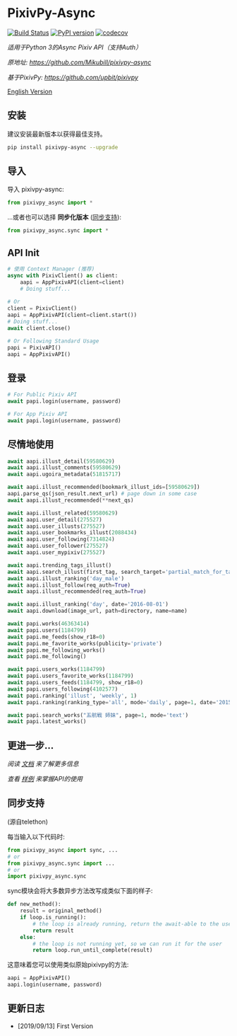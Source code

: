 PixivPy-Async 
======

[![Build Status](https://travis-ci.org/Mikubill/pixivpy-async.svg)](https://travis-ci.org/Mikubill/pixivpy-async) [![PyPI version](https://badge.fury.io/py/PixivPy-Async.svg)](https://badge.fury.io/py/PixivPy-Async) [![codecov](https://codecov.io/gh/Mikubill/pixivpy-async/branch/master/graph/badge.svg)](https://codecov.io/gh/Mikubill/pixivpy-async)

_适用于Python 3的Async Pixiv API（支持Auth）_

_原地址: https://github.com/Mikubill/pixivpy-async_

_基于PixivPy: https://github.com/upbit/pixivpy_

[English Version](https://github.com/Mikubill/pixivpy-async)

## 安装

建议安装最新版本以获得最佳支持。

```bash
pip install pixivpy-async --upgrade
```

## 导入

导入 pixivpy-async:

```python
from pixivpy_async import *
```

...或者也可以选择 **同步化版本** ([同步支持](https://github.com/Mikubill/pixivpy-async/blob/master/README.zh-cn.md#同步支持)):
```python
from pixivpy_async.sync import *
```

## API Init

```python
# 使用 Context Manager (推荐)
async with PixivClient() as client:
    aapi = AppPixivAPI(client=client)
    # Doing stuff...
    
# Or
client = PixivClient()
aapi = AppPixivAPI(client=client.start())
# Doing stuff...
await client.close()

# Or Following Standard Usage
papi = PixivAPI()
aapi = AppPixivAPI()
```

## 登录

```python
# For Public Pixiv API
await papi.login(username, password)

# For App Pixiv API
await papi.login(username, password)
```

## 尽情地使用

```python
await aapi.illust_detail(59580629)
await aapi.illust_comments(59580629)
await aapi.ugoira_metadata(51815717)

await aapi.illust_recommended(bookmark_illust_ids=[59580629])
aapi.parse_qs(json_result.next_url) # page down in some case
await aapi.illust_recommended(**next_qs)

await aapi.illust_related(59580629)
await aapi.user_detail(275527)
await aapi.user_illusts(275527)
await aapi.user_bookmarks_illust(2088434)
await aapi.user_following(7314824)
await aapi.user_follower(275527)
await aapi.user_mypixiv(275527)

await aapi.trending_tags_illust()
await aapi.search_illust(first_tag, search_target='partial_match_for_tags')
await aapi.illust_ranking('day_male')
await aapi.illust_follow(req_auth=True)
await aapi.illust_recommended(req_auth=True)

await aapi.illust_ranking('day', date='2016-08-01')
await aapi.download(image_url, path=directory, name=name)

await papi.works(46363414)
await papi.users(1184799)
await papi.me_feeds(show_r18=0)
await papi.me_favorite_works(publicity='private')
await papi.me_following_works()
await papi.me_following()

await papi.users_works(1184799)
await papi.users_favorite_works(1184799)
await papi.users_feeds(1184799, show_r18=0)
await papi.users_following(4102577)
await papi.ranking('illust', 'weekly', 1)
await papi.ranking(ranking_type='all', mode='daily', page=1, date='2015-05-01')

await papi.search_works("五航戦 姉妹", page=1, mode='text')
await papi.latest_works()
```

## 更进一步...

_阅读 [文档](https://github.com/upbit/pixivpy/wiki) 来了解更多信息_

_查看 [样例](https://github.com/Mikubill/pixivpy-async/tree/master/demo) 来掌握API的使用_


## 同步支持

(源自telethon)

每当输入以下代码时:

```python
from pixivpy_async import sync, ...
# or
from pixivpy_async.sync import ...
# or
import pixivpy_async.sync
```

sync模块会将大多数异步方法改写成类似下面的样子:

```python
def new_method():
    result = original_method()
    if loop.is_running():
        # the loop is already running, return the await-able to the user
        return result
    else:
        # the loop is not running yet, so we can run it for the user
        return loop.run_until_complete(result)
```

这意味着您可以使用类似原始pixivpy的方法:

```python
aapi = AppPixivAPI()
aapi.login(username, password)
```

## 更新日志

* [2019/09/13] First Version 
